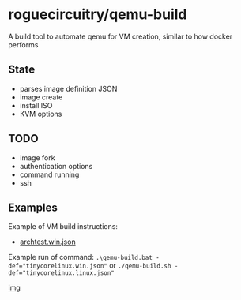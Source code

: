 # roguecircuitry/qemu-build

A build tool to automate qemu for VM creation, similar to how docker performs

## State
- parses image definition JSON
- image create
- install ISO
- KVM options

## TODO
- image fork
- authentication options
- command running
- ssh

## Examples
Example of VM build instructions:
- [archtest.win.json](./archtest.win.json)

Example run of command:
`.\qemu-build.bat -def="tinycorelinux.win.json"` or `./qemu-build.sh -def="tinycorelinux.linux.json"`

[img](./example.png)

